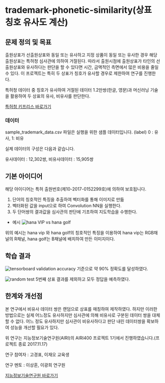 # trademark-phonetic-similarity(상표 칭호 유사도 계산)

## 문제 정의 및 목표
출원상표가 선출원상표와 동일 또는 유사하고 지정 상품이 동일 또는 유사한 경우 해당 출원상표는 특허청 심사관에 의하여 거절된다. 
따라서 출원시점에 출원상표가 타인의 선출원상표와 유사하다는 판단을 할 수 있다면 시간, 금액적인 측면에서 많은 비용을 줄일 수 있다. 
이 프로젝트는 특히 두 상표가 칭호가 유사할 경우로 제한하여 연구를 진행한다. 

특허청 데이터 중 칭호가 유사하여 거절된 데이터 1.2만쌍(한글, 영문)과 머신러닝 기술을 활용하여 두 상표의 유사, 비유사를 판단한다.

[특허청 키프리스 바로가기](http://plus.kipris.or.kr/)

### 데이터
sample_trademark_data.csv 파일은 실행을 위한 샘플 데이터입니다.
(label) 0 : 유사, 1: 비유

실제 데이터의 구성은 다음과 같습니다.

유사데이터 : 12,302쌍, 비유사데이터 : 15,905쌍


## 기본 아이디어
해당 아이디어는 특허 출원번호(제10-2017-0152299호)에 의하여 보호됩니다.

1. 단어의 칭호적인 특징을 추출하여 벡터화를 통해 이미지로 만듦
2. 벡터화된 값을 input으로 하여 Convolution NN을 실행한다.
3. 두 단어쌍의 결과값을 심사관의 판단에 기초하여 지도학습을 수행한다.

- 예시
![hana VIP vs hana golf](https://github.com/pyobro/airi400-trademarks-phonetic-classification/blob/master/data/image_merge/HANA%20VIP.Hanagolf.0.png)

위의 예시는 hana vip 와 hana golf의 칭호적인 특징을 이용하여 hana vip는 RGB채널의 R채널, hana golf는 B채널에 배치하여 만든 이미지이다. 

## 학습 결과

![tensorboard](https://github.com/pyobro/airi400-trademarks-phonetic-classification/blob/master/epoch20-LR0.001.png)
validation accuracy 기준으로 약 90% 정확도를 달성하였다. 

![random test](https://github.com/pyobro/airi400-trademarks-phonetic-classification/blob/master/result.png)
5번째 상표 결과를 제외하고 모두 정답을 예측하였다. 

## 한계와 개선점
본 연구에서 비유사 데이터 쌍은 랜덤으로 상표를 매칭하여 제작하였다. 하지만 이러한 방법으로는 실제 어느정도 유사하지만 심사관에 의해 비유사로 
구분된 데이터 쌍을 대체할 수 없다. 어느 정도 유사하지만 심사관이 비유사하다고 판단 내린 데이터쌍을 확보하여 성능을 개선할 필요가 있다. 

위 연구는 지능정보기술연구원(AIRI)의 AIRI400 프로젝트 1기에서 진행하였습니다.(프로젝트 종료 2017.11.17)

연구 참여자 : 고경표, 이재오 교육생

연구 멘토 : 이상훈, 이광희 연구원

[지능정보기술연구원 바로가기](http://airi.kr/research-division/notice/?mod=document&uid=28)
